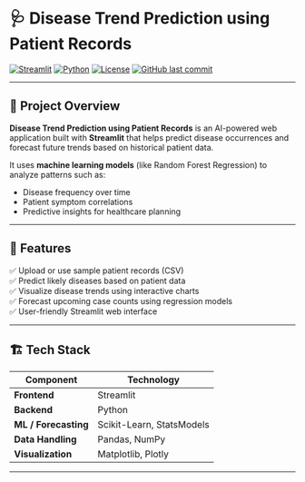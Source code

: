 # 🩺 Disease Trend Prediction using Patient Records

[![Streamlit](https://img.shields.io/badge/Made%20with-Streamlit-FF4B4B?logo=streamlit&logoColor=white)](https://streamlit.io/)
[![Python](https://img.shields.io/badge/Python-3.8+-blue?logo=python)](https://www.python.org/)
[![License](https://img.shields.io/badge/License-MIT-green.svg)](LICENSE)
[![GitHub last commit](https://img.shields.io/github/last-commit/YOUR-USERNAME/disease-trend-prediction)](https://github.com/YOUR-USERNAME/disease-trend-prediction)

---

## 🧠 Project Overview

**Disease Trend Prediction using Patient Records** is an AI-powered web application built with **Streamlit** that helps predict disease occurrences and forecast future trends based on historical patient data.

It uses **machine learning models** (like Random Forest Regression) to analyze patterns such as:
- Disease frequency over time
- Patient symptom correlations
- Predictive insights for healthcare planning

---

## 🌟 Features

✅ Upload or use sample patient records (CSV)  
✅ Predict likely diseases based on patient data  
✅ Visualize disease trends using interactive charts  
✅ Forecast upcoming case counts using regression models  
✅ User-friendly Streamlit web interface  

---

## 🏗️ Tech Stack

| Component | Technology |
|------------|-------------|
| **Frontend** | Streamlit |
| **Backend** | Python |
| **ML / Forecasting** | Scikit-Learn, StatsModels |
| **Data Handling** | Pandas, NumPy |
| **Visualization** | Matplotlib, Plotly |

---



